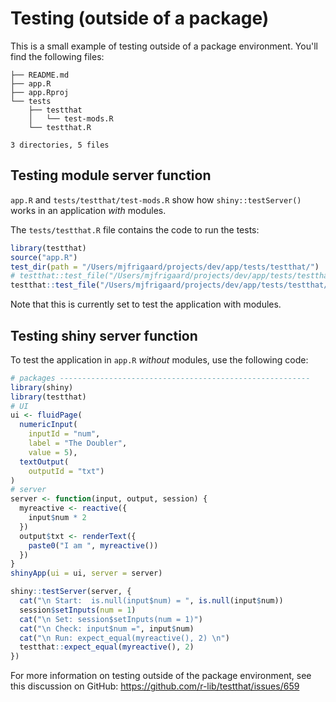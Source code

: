 # Testing (outside of a package)

This is a small example of testing outside of a package environment. You'll find the following files:

```
├── README.md
├── app.R
├── app.Rproj
└── tests
    ├── testthat
    │   └── test-mods.R
    └── testthat.R

3 directories, 5 files
```

## Testing module server function

`app.R` and `tests/testthat/test-mods.R` show how `shiny::testServer()` works in an application *with* modules.  

The `tests/testthat.R` file contains the code to run the tests:

``` r
library(testthat)
source("app.R")
test_dir(path = "/Users/mjfrigaard/projects/dev/app/tests/testthat/")
# testthat::test_file("/Users/mjfrigaard/projects/dev/app/tests/testthat/test-app.R")
testthat::test_file("/Users/mjfrigaard/projects/dev/app/tests/testthat/test-mods.R")
```

Note that this is currently set to test the application with modules.

## Testing shiny server function

To test the application in `app.R` *without* modules, use the following code:   

``` r
# packages --------------------------------------------------------
library(shiny)
library(testthat)
# UI
ui <- fluidPage(
  numericInput(
    inputId = "num",
    label = "The Doubler",
    value = 5),
  textOutput(
    outputId = "txt")
)
# server
server <- function(input, output, session) {
  myreactive <- reactive({
    input$num * 2
  })
  output$txt <- renderText({
    paste0("I am ", myreactive())
  })
}
shinyApp(ui = ui, server = server)
```

``` r
shiny::testServer(server, {
  cat("\n Start:  is.null(input$num) = ", is.null(input$num))
  session$setInputs(num = 1)
  cat("\n Set: session$setInputs(num = 1)")
  cat("\n Check: input$num =", input$num)
  cat("\n Run: expect_equal(myreactive(), 2) \n")
  testthat::expect_equal(myreactive(), 2)
})
```

For more information on testing outside of the package environment, see this discussion on GitHub: https://github.com/r-lib/testthat/issues/659

